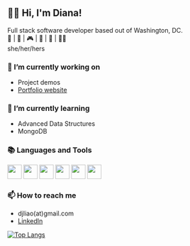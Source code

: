 ## 👋🏻 Hi, I'm Diana!

Full stack software developer based out of Washington, DC.  
🧶 | 🎤 | 🎮 | 🎸 | 🎲 | 🖖🏼    
she/her/hers

### 🔭 I’m currently working on
- Project demos
- [Portfolio website](https://djliao.dev)

### 🌱 I’m currently learning
- Advanced Data Structures
- MongoDB

### 📚 Languages and Tools
<img height="32" width="32" src="https://upload.wikimedia.org/wikipedia/commons/7/73/Ruby_logo.svg" />  <img height="32"  src="https://upload.wikimedia.org/wikipedia/commons/3/3b/Javascript_Logo.png" />  <img height="32" src="https://upload.wikimedia.org/wikipedia/commons/a/a7/React-icon.svg" />  <img height="32" src="https://upload.wikimedia.org/wikipedia/commons/c/c3/Ruby_on_Rails_logo.svg" />  <img height="32" src="https://upload.wikimedia.org/wikipedia/commons/2/21/Devicon-html5-plain-wordmark.svg" />  <img height="32"  src="https://upload.wikimedia.org/wikipedia/commons/d/d5/CSS3_logo_and_wordmark.svg" /> 




### 📫 How to reach me
- djliao(at)gmail.com 
- [LinkedIn](https://www.linkedin.com/in/djliao/)

[![Top Langs](https://github-readme-stats.vercel.app/api/top-langs/?username=DianaLiao&theme=cobalt)](https://github.com/anuraghazra/github-readme-stats)

<!--
**DianaLiao/DianaLiao** is a ✨ _special_ ✨ repository because its `README.md` (this file) appears on your GitHub profile.

Here are some ideas to get you started:

- 🔭 I’m currently working on ...
- 🌱 I’m currently learning ...
- 👯 I’m looking to collaborate on ...
- 🤔 I’m looking for help with ...
- 💬 Ask me about ...
- 📫 How to reach me: ...
- 😄 Pronouns: ...
- ⚡ Fun fact: ...

<a href="https://github.com/anuraghazra/github-readme-stats">
  <img align="center" src="https://github-readme-stats.vercel.app/api?username=DianaLiao&hide=stars&count_private=true&show_icons=true&theme=cobalt&hide_rank=true&custom_title=Github+Stats" />
</a>
<a href="https://github.com/anuraghazra/github-readme-stats">
  <img align="center" src="https://github-readme-stats.vercel.app/api/top-langs/?username=DianaLiao&theme=cobalt" />
</a>

[![Diana's GitHub stats](https://github-readme-stats.vercel.app/api?username=DianaLiao&hide=stars&count_private=true&show_icons=true&theme=cobalt&hide_rank=true&custom_title=Github+Stats)](https://github.com/anuraghazra/github-readme-stats)


-->
